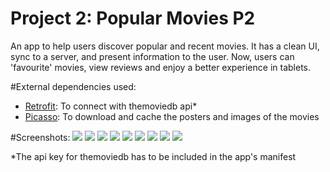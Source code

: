 # Project 2: Popular Movies P2
An app to help users discover popular and recent movies. It has a clean UI, sync to a server, and present information to the user.
Now, users can 'favourite' movies, view reviews and enjoy a better experience in tablets.

#External dependencies used:
- [Retrofit](http://square.github.io/retrofit/): To connect with themoviedb api*
- [Picasso](http://square.github.io/picasso/): To download and cache the posters and images of the movies

#Screenshots:
<img style="max-width: 300px;" src="https://raw.githubusercontent.com/Serloman/Android-Developer-Nanodegree-Project-2-Popular-Movies-P2/master/resources/screenshot_1.jpg">
<img style="max-width: 300px;" src="https://raw.githubusercontent.com/Serloman/Android-Developer-Nanodegree-Project-2-Popular-Movies-P2/master/resources/screenshot_2.jpg">
<img style="max-width: 300px;" src="https://raw.githubusercontent.com/Serloman/Android-Developer-Nanodegree-Project-2-Popular-Movies-P2/master/resources/screenshot_3.jpg">
<img style="max-width: 300px;" src="https://raw.githubusercontent.com/Serloman/Android-Developer-Nanodegree-Project-2-Popular-Movies-P2/master/resources/screenshot_4.jpg">
<img style="max-width: 300px;" src="https://raw.githubusercontent.com/Serloman/Android-Developer-Nanodegree-Project-2-Popular-Movies-P2/master/resources/screenshot_5.jpg">
<img style="max-width: 300px;" src="https://raw.githubusercontent.com/Serloman/Android-Developer-Nanodegree-Project-2-Popular-Movies-P2/master/resources/screenshot_6.jpg">
<img style="max-width: 300px;" src="https://raw.githubusercontent.com/Serloman/Android-Developer-Nanodegree-Project-2-Popular-Movies-P2/master/resources/screenshot_tablet_2.jpg">
<img style="max-width: 300px;" src="https://raw.githubusercontent.com/Serloman/Android-Developer-Nanodegree-Project-2-Popular-Movies-P2/master/resources/screenshot_tablet_1.jpg">
<img style="max-width: 300px;" src="https://raw.githubusercontent.com/Serloman/Android-Developer-Nanodegree-Project-2-Popular-Movies-P2/master/resources/screenshot_tablet_3.jpg">

*The api key for themoviedb has to be included in the app's manifest

